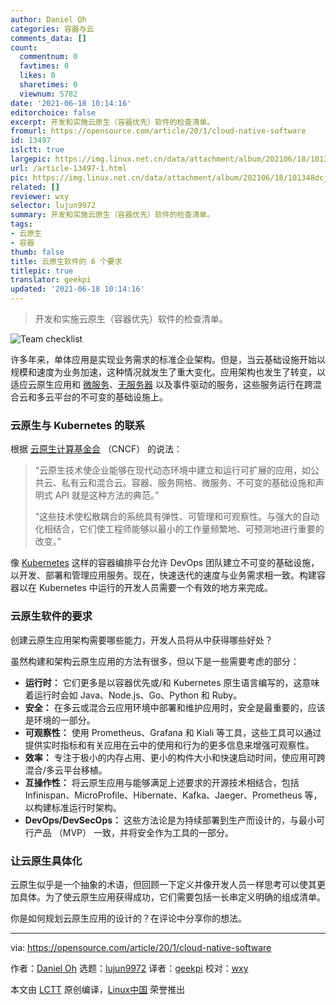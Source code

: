 ```yaml
---
author: Daniel Oh
categories: 容器与云
comments_data: []
count:
  commentnum: 0
  favtimes: 0
  likes: 0
  sharetimes: 0
  viewnum: 5782
date: '2021-06-18 10:14:16'
editorchoice: false
excerpt: 开发和实施云原生（容器优先）软件的检查清单。
fromurl: https://opensource.com/article/20/1/cloud-native-software
id: 13497
islctt: true
largepic: https://img.linux.net.cn/data/attachment/album/202106/18/101348dcjg3u7wugo5uouw.jpg
url: /article-13497-1.html
pic: https://img.linux.net.cn/data/attachment/album/202106/18/101348dcjg3u7wugo5uouw.jpg.thumb.jpg
related: []
reviewer: wxy
selector: lujun9972
summary: 开发和实施云原生（容器优先）软件的检查清单。
tags:
- 云原生
- 容器
thumb: false
title: 云原生软件的 6 个要求
titlepic: true
translator: geekpi
updated: '2021-06-18 10:14:16'
---
```



> 
> 开发和实施云原生（容器优先）软件的检查清单。
> 
> 
> 


![](https://img.linux.net.cn/data/attachment/album/202106/18/101348dcjg3u7wugo5uouw.jpg "Team checklist")


许多年来，单体应用是实现业务需求的标准企业架构。但是，当云基础设施开始以规模和速度为业务加速，这种情况就发生了重大变化。应用架构也发生了转变，以适应云原生应用和 [微服务](https://opensource.com/resources/what-are-microservices)、[无服务器](https://opensource.com/article/18/11/open-source-serverless-platforms) 以及事件驱动的服务，这些服务运行在跨混合云和多云平台的不可变的基础设施上。


### 云原生与 Kubernetes 的联系


根据 [云原生计算基金会](https://github.com/cncf/toc/blob/master/DEFINITION.md) （CNCF） 的说法：



> 
> “云原生技术使企业能够在现代动态环境中建立和运行可扩展的应用，如公共云、私有云和混合云。容器、服务网格、微服务、不可变的基础设施和声明式 API 就是这种方法的典范。”
> 
> 
> “这些技术使松散耦合的系统具有弹性、可管理和可观察性。与强大的自动化相结合，它们使工程师能够以最小的工作量频繁地、可预测地进行重要的改变。”
> 
> 
> 


像 [Kubernetes](https://opensource.com/resources/what-is-kubernetes) 这样的容器编排平台允许 DevOps 团队建立不可变的基础设施，以开发、部署和管理应用服务。现在，快速迭代的速度与业务需求相一致。构建容器以在 Kubernetes 中运行的开发人员需要一个有效的地方来完成。


### 云原生软件的要求


创建云原生应用架构需要哪些能力，开发人员将从中获得哪些好处？


虽然构建和架构云原生应用的方法有很多，但以下是一些需要考虑的部分：


* **运行时：** 它们更多是以容器优先或/和 Kubernetes 原生语言编写的，这意味着运行时会如 Java、Node.js、Go、Python 和 Ruby。
* **安全：** 在多云或混合云应用环境中部署和维护应用时，安全是最重要的，应该是环境的一部分。
* **可观察性：** 使用 Prometheus、Grafana 和 Kiali 等工具，这些工具可以通过提供实时指标和有关应用在云中的使用和行为的更多信息来增强可观察性。
* **效率：** 专注于极小的内存占用、更小的构件大小和快速启动时间，使应用可跨混合/多云平台移植。
* **互操作性：** 将云原生应用与能够满足上述要求的开源技术相结合，包括 Infinispan、MicroProfile、Hibernate、Kafka、Jaeger、Prometheus 等，以构建标准运行时架构。
* **DevOps/DevSecOps：** 这些方法论是为持续部署到生产而设计的，与最小可行产品 （MVP） 一致，并将安全作为工具的一部分。


### 让云原生具体化


云原生似乎是一个抽象的术语，但回顾一下定义并像开发人员一样思考可以使其更加具体。为了使云原生应用获得成功，它们需要包括一长串定义明确的组成清单。


你是如何规划云原生应用的设计的？在评论中分享你的想法。




---


via: <https://opensource.com/article/20/1/cloud-native-software>


作者：[Daniel Oh](https://opensource.com/users/daniel-oh) 选题：[lujun9972](https://github.com/lujun9972) 译者：[geekpi](https://github.com/geekpi) 校对：[wxy](https://github.com/wxy)


本文由 [LCTT](https://github.com/LCTT/TranslateProject) 原创编译，[Linux中国](https://linux.cn/) 荣誉推出